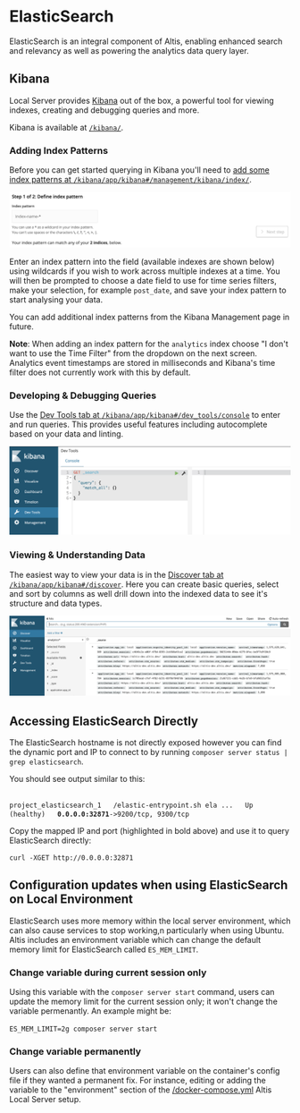 # ElasticSearch

ElasticSearch is an integral component of Altis, enabling enhanced search and relevancy as well as powering the analytics data query layer.

## Kibana

Local Server provides [Kibana](https://www.elastic.co/products/kibana) out of the box, a powerful tool for viewing indexes, creating and debugging queries and more.

Kibana is available at [`/kibana/`](internal://site/kibana/).

### Adding Index Patterns

Before you can get started querying in Kibana you'll need to [add some index patterns at `/kibana/app/kibana#/management/kibana/index/`](internal://site/kibana/app/kibana#/management/kibana/index/).

![Kibana Index Patterns UI](./assets/kibana-index-patterns.png)

Enter an index pattern into the field (available indexes are shown below) using wildcards if you wish to work across multiple indexes at a time. You will then be prompted to choose a date field to use for time series filters, make your selection, for example `post_date`, and save your index pattern to start analysing your data.

You can add additional index patterns from the Kibana Management page in future.

**Note**: When adding an index pattern for the `analytics` index choose "I don't want to use the Time Filter" from the dropdown on the next screen. Analytics event timestamps are stored in milliseconds and Kibana's time filter does not currently work with this by default.

### Developing & Debugging Queries

Use the [Dev Tools tab at `/kibana/app/kibana#/dev_tools/console`](internal://site/kibana/app/kibana#/dev_tools/console) to enter and run queries. This provides useful features including autocomplete based on your data and linting.

![Kibana Dev Tools panel](./assets/kibana-dev-tools.png)

### Viewing & Understanding Data

The easiest way to view your data is in the [Discover tab at `/kibana/app/kibana#/discover`](internal://site/kibana/app/kibana#/discover). Here you can create basic queries, select and sort by columns as well drill down into the indexed data to see it's structure and data types.

![Kibana Discover panel](./assets/kibana-discover.png)


## Accessing ElasticSearch Directly

The ElasticSearch hostname is not directly exposed however you can find the dynamic port and IP to connect to by running `composer server status | grep elasticsearch`.

You should see output similar to this:

<pre><code>
project_elasticsearch_1   /elastic-entrypoint.sh ela ...   Up (healthy)   <strong>0.0.0.0:32871</strong>->9200/tcp, 9300/tcp
</code></pre>

Copy the mapped IP and port (highlighted in bold above) and use it to query ElasticSearch directly:

```
curl -XGET http://0.0.0.0:32871
```

## Configuration updates when using ElasticSearch on Local Environment

ElasticSearch uses more memory within the local server environment, which can also cause services to stop working,n particularly when using Ubuntu. Altis includes an environment variable which can change the default memory limit for ElasticSearch called `ES_MEM_LIMIT`. 

### Change variable during current session only

Using this variable with the `composer server start` command, users can update the memory limit for the current session only; it won't change the variable permenantly. An example might be: 

`ES_MEM_LIMIT=2g composer server start`

### Change variable permanently

Users can also define that environment variable on the container's config file if they wanted a permanent fix. For instance, editing or adding the variable to the "environment" section of the [/docker-compose.yml](https://github.com/humanmade/altis-local-server/blob/master/docker/docker-compose.yml) Altis Local Server setup.
